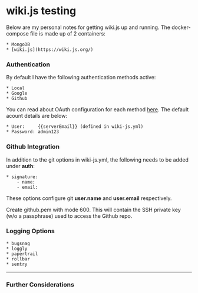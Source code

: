 # wiki.js testing

Below are my personal notes for getting wiki.js up and running. The docker-compose file is made up of 2 containers:

    * MongoDB
    * [wiki.js](https://wiki.js.org/)

### Authentication
By default I have the following authentication methods active:

    * Local
    * Google
    * Github

You can read about OAuth configuration for each method [here](https://docs.requarks.io/wiki/install/authentication). The default acount details are below:

    * User:     {{serverEmail}} (defined in wiki-js.yml)
    * Password: admin123

### Github Integration
In addition to the git options in wiki-js.yml, the following needs to be added under **auth**:

    * signature:
        - name:
        - email:

These options configure git **user.name** and **user.email** respectively. 

Create github.pem with mode 600. This will contain the SSH private key (w/o a passphrase) used to access the Github repo.

### Logging Options

    * bugsnag
    * loggly
    * papertrail
    * rollbar
    * sentry

---
### Further Considerations
